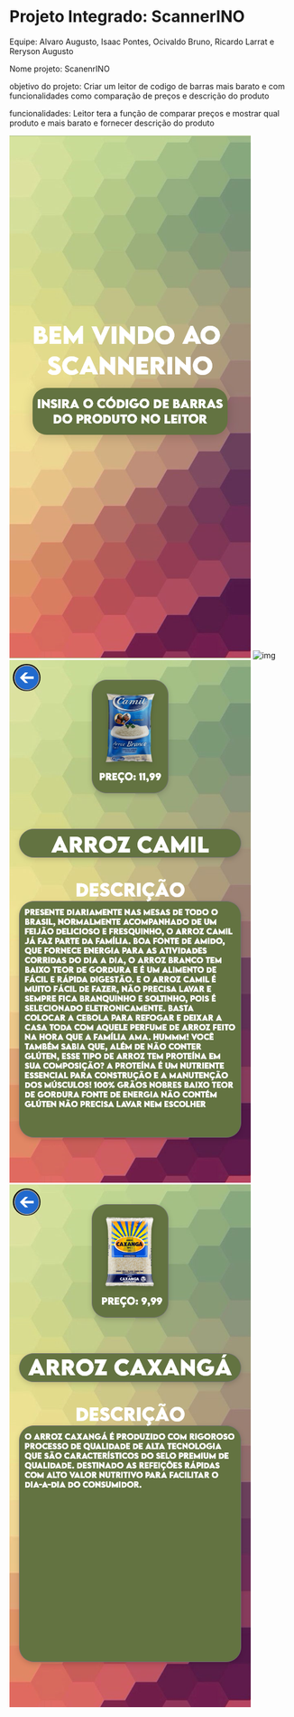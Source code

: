 # Projeto Integrado: ScannerINO

Equipe: Alvaro Augusto, Isaac Pontes, Ocivaldo Bruno, Ricardo Larrat e Reryson Augusto 

Nome projeto: ScanenrINO

objetivo do projeto: Criar um leitor de codigo de barras mais barato e com funcionalidades como comparação de preços e descrição do produto 

funcionalidades: Leitor tera a função de comparar preços e mostrar qual produto e mais barato e fornecer descrição do produto

![img](https://github.com/OBsant/Projeto-Integrado-ScannerINO/blob/main/ScannerINO/Tela%20inicial(Media%20fidelidade).png?raw=true)
![img](https://github.com/OBsant/Projeto-Integrado-ScannerINO/blob/main/ScannerINO/Tela%20de%20pro%C3%A7o(media%20fidelidade).png?raw=true)
![img](https://github.com/OBsant/Projeto-Integrado-ScannerINO/blob/main/ScannerINO/Tela%20descri%C3%A7%C3%A3o(Media%20Fidelidade).png?raw=true)
![img](https://github.com/OBsant/Projeto-Integrado-ScannerINO/blob/main/ScannerINO/Tela%20descri%C3%A7%C3%A3o%202(Media%20Fidelidade).png?raw=true)

